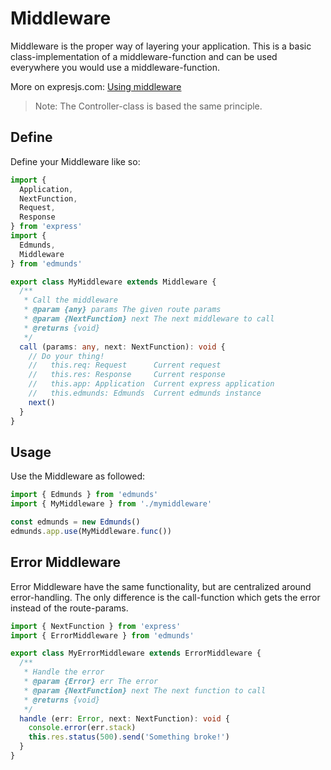 # Middleware

Middleware is the proper way of layering your application. This is a
basic class-implementation of a middleware-function and can be used
everywhere you would use a middleware-function.

More on expresjs.com: [Using middleware](http://expressjs.com/en/guide/using-middleware.html)

>Note: The Controller-class is based the same principle.


## Define

Define your Middleware like so:

```typescript
import {
  Application,
  NextFunction,
  Request,
  Response
} from 'express'
import {
  Edmunds,
  Middleware
} from 'edmunds'

export class MyMiddleware extends Middleware {
  /**
   * Call the middleware
   * @param {any} params The given route params
   * @param {NextFunction} next The next middleware to call
   * @returns {void}
   */
  call (params: any, next: NextFunction): void {
    // Do your thing!
    //   this.req: Request      Current request
    //   this.res: Response     Current response
    //   this.app: Application  Current express application
    //   this.edmunds: Edmunds  Current edmunds instance
    next()
  }
}
```


## Usage

Use the Middleware as followed:

```typescript
import { Edmunds } from 'edmunds'
import { MyMiddleware } from './mymiddleware'

const edmunds = new Edmunds()
edmunds.app.use(MyMiddleware.func())
```


## Error Middleware

Error Middleware have the same functionality, but are centralized
around error-handling. The only difference is the call-function
which gets the error instead of the route-params.

```typescript
import { NextFunction } from 'express'
import { ErrorMiddleware } from 'edmunds'

export class MyErrorMiddleware extends ErrorMiddleware {
  /**
   * Handle the error
   * @param {Error} err The error
   * @param {NextFunction} next The next function to call
   * @returns {void}
   */
  handle (err: Error, next: NextFunction): void {
    console.error(err.stack)
    this.res.status(500).send('Something broke!')
  }
}
```
